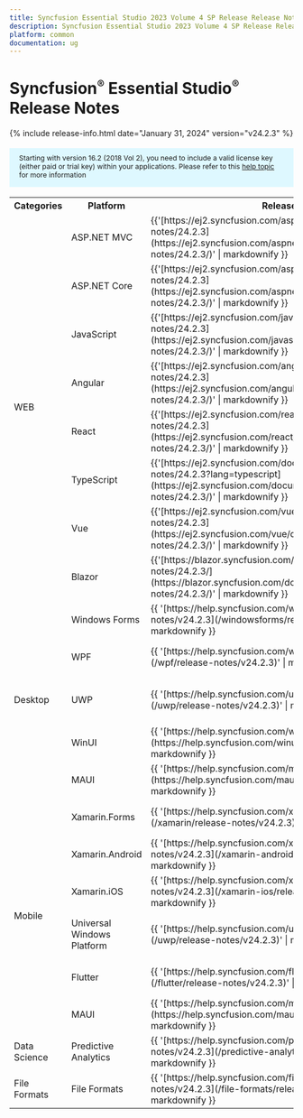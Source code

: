 ```yaml
---
title: Syncfusion Essential Studio 2023 Volume 4 SP Release Release Notes  
description: Syncfusion Essential Studio 2023 Volume 4 SP Release Release Notes  
platform: common
documentation: ug
---
```


# Syncfusion<sup style="font-size:70%">&reg;</sup> Essential Studio<sup style="font-size:70%">&reg;</sup>  Release Notes  

{% include release-info.html date="January 31, 2024"   version="v24.2.3" %} 

<style>
#license {
    font-size: .88em!important;
margin-top: 1.5em;     margin-bottom: 1.5em;
    background-color: #def8ff;
    padding: 10px 17px 14px;
}
</style>

<div id="license">
Starting with version 16.2 (2018 Vol 2), you need to include a valid license key (either paid or trial key) within your applications. 
Please refer to this <a href="/common/essential-studio/licensing/license-key">help topic</a> for more information 
</div>



<table>
<tr>
<th>
Categories</th><th>
Platform</th><th>
Release Notes</th><th>
Read Me</th></tr>
<tr>
<td rowspan="8">
WEB 
</td>
<td>
ASP.NET MVC
</td>
<td>{{'[https://ej2.syncfusion.com/aspnetmvc/documentation/release-notes/24.2.3](https://ej2.syncfusion.com/aspnetmvc/documentation/release-notes/24.2.3/)' | markdownify }}
</td>
<td>{{'[http://files2.syncfusion.com/Installs/v24.2.3/ReadMe/web/ASPMVC.html](http://files2.syncfusion.com/Installs/v24.2.3/ReadMe/web/ASPMVC.html)' | markdownify }}
</td>
</tr>
<tr>
<td>
ASP.NET Core	
</td>
<td>{{'[https://ej2.syncfusion.com/aspnetcore/documentation/release-notes/24.2.3](https://ej2.syncfusion.com/aspnetcore/documentation/release-notes/24.2.3/)' | markdownify }}
</td>
<td>{{'[http://files2.syncfusion.com/Installs/v24.2.3/ReadMe/web/ASPNETCORE.html](http://files2.syncfusion.com/Installs/v24.2.3/ReadMe/web/ASPNETCORE.html)' | markdownify }}
</td>
</tr>
<tr>
<td>
JavaScript
</td>
<td>{{'[https://ej2.syncfusion.com/javascript/documentation/release-notes/24.2.3](https://ej2.syncfusion.com/javascript/documentation/release-notes/24.2.3/)' | markdownify }}
</td>
<td>{{'[http://files2.syncfusion.com/Installs/v24.2.3/ReadMe/web/JavaScript.html](http://files2.syncfusion.com/Installs/v24.2.3/ReadMe/web/JavaScript.html)' | markdownify }}
</td>
</tr>
<tr>
<td>
Angular
</td>
<td>{{'[https://ej2.syncfusion.com/angular/documentation/release-notes/24.2.3](https://ej2.syncfusion.com/angular/documentation/release-notes/24.2.3/)' | markdownify }}
</td>
<td>{{'[http://files2.syncfusion.com/Installs/v24.2.3/ReadMe/web/Angular.html](http://files2.syncfusion.com/Installs/v24.2.3/ReadMe/web/Angular.html)' | markdownify }}
</td>
</tr>
<tr>
<td>
React
</td>
<td>{{'[https://ej2.syncfusion.com/react/documentation/release-notes/24.2.3](https://ej2.syncfusion.com/react/documentation/release-notes/24.2.3/)' | markdownify }}
</td>
<td>{{'[http://files2.syncfusion.com/Installs/v24.2.3/ReadMe/web/React.html](http://files2.syncfusion.com/Installs/v24.2.3/ReadMe/web/React.html)' | markdownify }}
</td>
</tr>
<tr>
<td>
TypeScript
</td>
<td>{{'[https://ej2.syncfusion.com/documentation/release-notes/24.2.3?lang=typescript](https://ej2.syncfusion.com/documentation/release-notes/24.2.3/)' | markdownify }}
</td>
<td>{{'[http://files2.syncfusion.com/Installs/v24.2.3/ReadMe/web/TypeScript.html](http://files2.syncfusion.com/Installs/v24.2.3/ReadMe/web/TypeScript.html)' | markdownify }}
</td>
</tr>
<tr>
<td>
Vue
</td>
<td>{{'[https://ej2.syncfusion.com/vue/documentation/release-notes/24.2.3](https://ej2.syncfusion.com/vue/documentation/release-notes/24.2.3/)' | markdownify }}
</td>
<td>{{'[http://files2.syncfusion.com/Installs/v24.2.3/ReadMe/web/Vue.html](http://files2.syncfusion.com/Installs/v24.2.3/ReadMe/web/Vue.html)' | markdownify }}
</td>
</tr>
<tr>
<td>
Blazor
</td>
<td>{{'[https://blazor.syncfusion.com/documentation/release-notes/24.2.3/](https://blazor.syncfusion.com/documentation/release-notes/24.2.3/)' | markdownify }}
</td>
<td>{{'[http://files2.syncfusion.com/Installs/v24.2.3/ReadMe/web/Blazor.html](http://files2.syncfusion.com/Installs/v24.2.3/ReadMe/web/Blazor.html)' | markdownify }}
</td>
</tr>
<tr>
<td rowspan="5">
Desktop
</td>
<td>
Windows Forms
</td>
<td>{{ '[https://help.syncfusion.com/windowsforms/release-notes/v24.2.3](/windowsforms/release-notes/v24.2.3)' | markdownify }}
</td>
<td>{{ '[http://files2.syncfusion.com/Installs/v24.2.3/ReadMe/WindowsForms.html](http://files2.syncfusion.com/Installs/v24.2.3/ReadMe/WindowsForms.html)' | markdownify }}
</td>
</tr>
<tr>
<td>
WPF
</td>
<td>{{ '[https://help.syncfusion.com/wpf/release-notes/v24.2.3](/wpf/release-notes/v24.2.3)' | markdownify }}
</td>
<td>{{ '[http://files2.syncfusion.com/Installs/v24.2.3/ReadMe/WPF.html](http://files2.syncfusion.com/Installs/v24.2.3/ReadMe/WPF.html)' | markdownify }}
</td>
</tr>
<tr>
<td>
UWP
</td>
<td>{{ '[https://help.syncfusion.com/uwp/release-notes/v24.2.3](/uwp/release-notes/v24.2.3)' | markdownify }}
</td>
<td>{{ '[http://files2.syncfusion.com/Installs/v24.2.3/ReadMe/UniversalWindows.html](http://files2.syncfusion.com/Installs/v24.2.3/ReadMe/UniversalWindows.html)' | markdownify }}
</td>
</tr>
<tr>
<td>
WinUI
</td>
<td>{{ '[https://help.syncfusion.com/winui/release-notes/v24.2.3](https://help.syncfusion.com/winui/release-notes/v24.2.3)' | markdownify }}
</td>
<td>{{ '[http://files2.syncfusion.com/Installs/v24.2.3/ReadMe/WinUI.html](http://files2.syncfusion.com/Installs/v24.2.3/ReadMe/WinUI.html)' | markdownify }}
</td>
</tr>
<tr>
<td>
MAUI
</td>
<td>{{ '[https://help.syncfusion.com/maui/release-notes/v24.2.3](https://help.syncfusion.com/maui/release-notes/v24.2.3)' | markdownify }}
</td>
<td>{{ '[http://files2.syncfusion.com/Installs/v24.2.3/ReadMe/.NETMAUI.html](http://files2.syncfusion.com/Installs/v24.2.3/ReadMe/.NETMAUI.html)' | markdownify }}
</td>
</tr>
<tr>
<td rowspan="6">
Mobile
</td>
<td>
Xamarin.Forms
</td>
<td>{{ '[https://help.syncfusion.com/xamarin/release-notes/v24.2.3](/xamarin/release-notes/v24.2.3)' | markdownify }}
</td>
<td>{{ '[http://files2.syncfusion.com/Installs/v24.2.3/ReadMe/Xamarin_Forms.html](http://files2.syncfusion.com/Installs/v24.2.3/ReadMe/Xamarin_Forms.html)' | markdownify }}
</td>
</tr>
<tr>
<td>
Xamarin.Android
</td>
<td>{{ '[https://help.syncfusion.com/xamarin-android/release-notes/v24.2.3](/xamarin-android/release-notes/v24.2.3)' | markdownify }}
</td>
<td>{{ '[http://files2.syncfusion.com/Installs/v24.2.3/ReadMe/Xamarin_Forms.html](http://files2.syncfusion.com/Installs/v24.2.3/ReadMe/Xamarin_Forms.html)' | markdownify }}
</td>
</tr>
<tr>
<td>
Xamarin.iOS
</td>
<td>{{ '[https://help.syncfusion.com/xamarin-ios/release-notes/v24.2.3](/xamarin-ios/release-notes/v24.2.3)' | markdownify }}
</td>
<td>{{ '[http://files2.syncfusion.com/Installs/v24.2.3/ReadMe/Xamarin_Forms.html](http://files2.syncfusion.com/Installs/v24.2.3/ReadMe/Xamarin_Forms.html)' | markdownify }}
</td>
</tr>
<tr>
<td>
Universal Windows Platform
</td>
<td>{{ '[https://help.syncfusion.com/uwp/release-notes/v24.2.3](/uwp/release-notes/v24.2.3)' | markdownify }}
</td>
<td>{{ '[http://files2.syncfusion.com/Installs/v24.2.3/ReadMe/UniversalWindows.html](http://files2.syncfusion.com/Installs/v24.2.3/ReadMe/UniversalWindows.html)' | markdownify }}
</td>
</tr>
<tr>
<td>
Flutter
</td>
<td>{{ '[https://help.syncfusion.com/flutter/release-notes/v24.2.3](/flutter/release-notes/v24.2.3)' | markdownify }}
</td>
<td>{{ '[http://files2.syncfusion.com/Installs/v24.2.3/ReadMe/Flutter.html](http://files2.syncfusion.com/Installs/v24.2.3/ReadMe/Flutter.html)' | markdownify }}
</td>
</tr>
<tr>
<td>
MAUI
</td>
<td>{{ '[https://help.syncfusion.com/maui/release-notes/v24.2.3](https://help.syncfusion.com/maui/release-notes/v24.2.3)' | markdownify }}
</td>
<td>{{ '[http://files2.syncfusion.com/Installs/v24.2.3/ReadMe/.NETMAUI.html](http://files2.syncfusion.com/Installs/v24.2.3/ReadMe/.NETMAUI.html)' | markdownify }}
</td>
</tr>



<tr>
<td>
Data Science
</td>
<td>
Predictive Analytics
</td>
<td>{{ '[https://help.syncfusion.com/predictive-analytics/release-notes/v24.2.3](/predictive-analytics/release-notes/v24.2.3)' | markdownify }}
</td>
<td>
</td>
</tr>
<tr>
<td>
File Formats
</td>
<td>
File Formats
</td>
<td>{{ '[https://help.syncfusion.com/file-formats/release-notes/v24.2.3](/file-formats/release-notes/v24.2.3)' | markdownify }}
</td>
<td>
</td>
</tr>
</table>